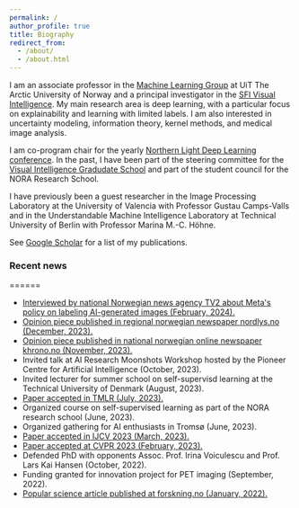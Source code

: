 ```yaml
---
permalink: /
author_profile: true
title: Biography
redirect_from: 
  - /about/
  - /about.html
---
```


I am an associate professor in the [Machine Learning Group](https://machine-learning.uit.no) at UiT The Arctic University of Norway and a principal investigator in the [SFI Visual Intelligence](https://www.visual-intelligence.no/). My main research area is deep learning, with a particular focus on explainability and learning with limited labels. I am also interested in uncertainty modeling, information theory, kernel methods, and medical image analysis.

I am co-program chair for the yearly [Northern Light Deep Learning conference](https://www.nldl.org). In the past, I have been part of the steering committee for the [Visual Intelligence Gradudate School](https://www.visual-intelligence.no/about/vigs) and part of the student council for the NORA Research School.

I have previously been a guest researcher in the Image Processing Laboratory at the University of Valencia with Professor Gustau Camps-Valls and in the Understandable Machine Intelligence Laboratory at Technical University of Berlin with Professor Marina M.-C. Höhne.

See [Google Scholar](https://scholar.google.no/citations?user=gUd35ngAAAAJ&hl=no) for a list of my publications.


### Recent news
======
* [Interviewed by national Norwegian news agency TV2 about Meta's policy on labeling AI-generated images (February, 2024).](https://www.tv2.no/nyheter/utenriks/facebook-skal-merke-ki-bilder-stor-nyhet/16441946/)
* [Opinion piece published in regional norwegian newspaper nordlys.no (December, 2023).](https://www.nordnorskdebatt.no/hvordan-bor-fotavtrykket-av-regjeringens-satsing-pa-kunstig-intelligens-se-ut-i-nord-norge-i-2030/o/5-124-280985)
* [Opinion piece published in national norwegian online newspaper khrono.no (November, 2023).](https://www.khrono.no/ja-takk-til-krysskulturelle-prosjekter-drevet-fram-av-teknologiutvikling/827099)
* Invited talk at AI Research Moonshots Workshop hosted by the Pioneer Centre for Artificial Intelligence (October, 2023).
* Invited lecturer for summer school on self-supervisd learning at the Technical University of Denmark (August, 2023).
* [Paper accepted in TMLR (July, 2023).](https://openreview.net/forum?id=j3FK00HyfU)
* Organized course on self-supervised learning as part of the NORA research school (June, 2023).
* Organized gathering for AI enthusiasts in Tromsø (June, 2023).
* [Paper accepted in IJCV 2023 (March, 2023).](https://link.springer.com/article/10.1007/s11263-023-01773-2)
* [Paper accepted at CVPR 2023 (February, 2023).](https://www.computer.org/csdl/proceedings-article/cvpr/2023/012900h527/1POPsqSojo4)
* Defended PhD with opponents Assoc. Prof. Irina Voiculescu and Prof. Lars Kai Hansen (October, 2022).
* Funding granted for innovation project for PET imaging (September, 2022).
* [Popular science article published at forskning.no (January, 2022).](https://www.forskersonen.no/kunstig-intelligens-meninger-populaervitenskap/hva-gjor-vi-nar-kunstig-intelligens-gir-oss-kunnskap-vi-ikke-forstar/1957326)
